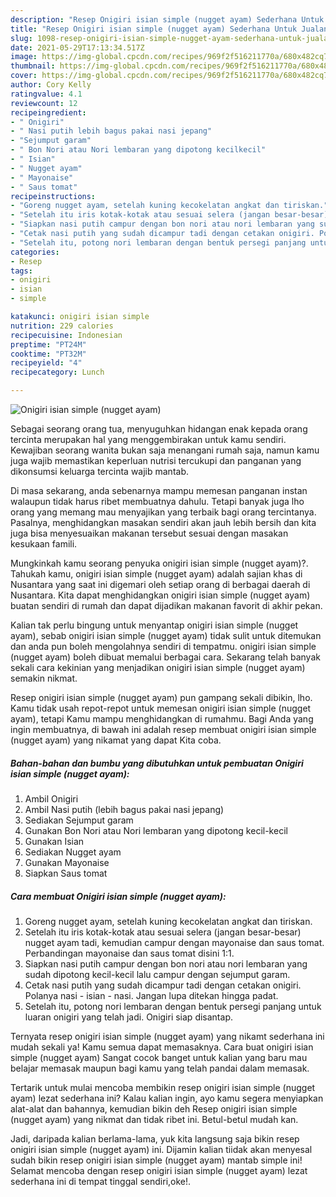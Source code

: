 ```yaml
---
description: "Resep Onigiri isian simple (nugget ayam) Sederhana Untuk Jualan"
title: "Resep Onigiri isian simple (nugget ayam) Sederhana Untuk Jualan"
slug: 1098-resep-onigiri-isian-simple-nugget-ayam-sederhana-untuk-jualan
date: 2021-05-29T17:13:34.517Z
image: https://img-global.cpcdn.com/recipes/969f2f516211770a/680x482cq70/onigiri-isian-simple-nugget-ayam-foto-resep-utama.jpg
thumbnail: https://img-global.cpcdn.com/recipes/969f2f516211770a/680x482cq70/onigiri-isian-simple-nugget-ayam-foto-resep-utama.jpg
cover: https://img-global.cpcdn.com/recipes/969f2f516211770a/680x482cq70/onigiri-isian-simple-nugget-ayam-foto-resep-utama.jpg
author: Cory Kelly
ratingvalue: 4.1
reviewcount: 12
recipeingredient:
- " Onigiri"
- " Nasi putih lebih bagus pakai nasi jepang"
- "Sejumput garam"
- " Bon Nori atau Nori lembaran yang dipotong kecilkecil"
- " Isian"
- " Nugget ayam"
- " Mayonaise"
- " Saus tomat"
recipeinstructions:
- "Goreng nugget ayam, setelah kuning kecokelatan angkat dan tiriskan."
- "Setelah itu iris kotak-kotak atau sesuai selera (jangan besar-besar) nugget ayam tadi, kemudian campur dengan mayonaise dan saus tomat. Perbandingan mayonaise dan saus tomat disini 1:1."
- "Siapkan nasi putih campur dengan bon nori atau nori lembaran yang sudah dipotong kecil-kecil lalu campur dengan sejumput garam."
- "Cetak nasi putih yang sudah dicampur tadi dengan cetakan onigiri. Polanya nasi - isian - nasi. Jangan lupa ditekan hingga padat."
- "Setelah itu, potong nori lembaran dengan bentuk persegi panjang untuk luaran onigiri yang telah jadi. Onigiri siap disantap."
categories:
- Resep
tags:
- onigiri
- isian
- simple

katakunci: onigiri isian simple 
nutrition: 229 calories
recipecuisine: Indonesian
preptime: "PT24M"
cooktime: "PT32M"
recipeyield: "4"
recipecategory: Lunch

---
```



![Onigiri isian simple (nugget ayam)](https://img-global.cpcdn.com/recipes/969f2f516211770a/680x482cq70/onigiri-isian-simple-nugget-ayam-foto-resep-utama.jpg)

Sebagai seorang orang tua, menyuguhkan hidangan enak kepada orang tercinta merupakan hal yang menggembirakan untuk kamu sendiri. Kewajiban seorang  wanita bukan saja menangani rumah saja, namun kamu juga wajib memastikan keperluan nutrisi tercukupi dan panganan yang dikonsumsi keluarga tercinta wajib mantab.

Di masa  sekarang, anda sebenarnya mampu memesan panganan instan walaupun tidak harus ribet membuatnya dahulu. Tetapi banyak juga lho orang yang memang mau menyajikan yang terbaik bagi orang tercintanya. Pasalnya, menghidangkan masakan sendiri akan jauh lebih bersih dan kita juga bisa menyesuaikan makanan tersebut sesuai dengan masakan kesukaan famili. 



Mungkinkah kamu seorang penyuka onigiri isian simple (nugget ayam)?. Tahukah kamu, onigiri isian simple (nugget ayam) adalah sajian khas di Nusantara yang saat ini digemari oleh setiap orang di berbagai daerah di Nusantara. Kita dapat menghidangkan onigiri isian simple (nugget ayam) buatan sendiri di rumah dan dapat dijadikan makanan favorit di akhir pekan.

Kalian tak perlu bingung untuk menyantap onigiri isian simple (nugget ayam), sebab onigiri isian simple (nugget ayam) tidak sulit untuk ditemukan dan anda pun boleh mengolahnya sendiri di tempatmu. onigiri isian simple (nugget ayam) boleh dibuat memalui berbagai cara. Sekarang telah banyak sekali cara kekinian yang menjadikan onigiri isian simple (nugget ayam) semakin nikmat.

Resep onigiri isian simple (nugget ayam) pun gampang sekali dibikin, lho. Kamu tidak usah repot-repot untuk memesan onigiri isian simple (nugget ayam), tetapi Kamu mampu menghidangkan di rumahmu. Bagi Anda yang ingin membuatnya, di bawah ini adalah resep membuat onigiri isian simple (nugget ayam) yang nikamat yang dapat Kita coba.

<!--inarticleads1-->

##### Bahan-bahan dan bumbu yang dibutuhkan untuk pembuatan Onigiri isian simple (nugget ayam):

1. Ambil  Onigiri
1. Ambil  Nasi putih (lebih bagus pakai nasi jepang)
1. Sediakan Sejumput garam
1. Gunakan  Bon Nori atau Nori lembaran yang dipotong kecil-kecil
1. Gunakan  Isian
1. Sediakan  Nugget ayam
1. Gunakan  Mayonaise
1. Siapkan  Saus tomat




<!--inarticleads2-->

##### Cara membuat Onigiri isian simple (nugget ayam):

1. Goreng nugget ayam, setelah kuning kecokelatan angkat dan tiriskan.
1. Setelah itu iris kotak-kotak atau sesuai selera (jangan besar-besar) nugget ayam tadi, kemudian campur dengan mayonaise dan saus tomat. Perbandingan mayonaise dan saus tomat disini 1:1.
1. Siapkan nasi putih campur dengan bon nori atau nori lembaran yang sudah dipotong kecil-kecil lalu campur dengan sejumput garam.
1. Cetak nasi putih yang sudah dicampur tadi dengan cetakan onigiri. Polanya nasi - isian - nasi. Jangan lupa ditekan hingga padat.
1. Setelah itu, potong nori lembaran dengan bentuk persegi panjang untuk luaran onigiri yang telah jadi. Onigiri siap disantap.




Ternyata resep onigiri isian simple (nugget ayam) yang nikamt sederhana ini mudah sekali ya! Kamu semua dapat memasaknya. Cara buat onigiri isian simple (nugget ayam) Sangat cocok banget untuk kalian yang baru mau belajar memasak maupun bagi kamu yang telah pandai dalam memasak.

Tertarik untuk mulai mencoba membikin resep onigiri isian simple (nugget ayam) lezat sederhana ini? Kalau kalian ingin, ayo kamu segera menyiapkan alat-alat dan bahannya, kemudian bikin deh Resep onigiri isian simple (nugget ayam) yang nikmat dan tidak ribet ini. Betul-betul mudah kan. 

Jadi, daripada kalian berlama-lama, yuk kita langsung saja bikin resep onigiri isian simple (nugget ayam) ini. Dijamin kalian tiidak akan menyesal sudah bikin resep onigiri isian simple (nugget ayam) mantab simple ini! Selamat mencoba dengan resep onigiri isian simple (nugget ayam) lezat sederhana ini di tempat tinggal sendiri,oke!.

